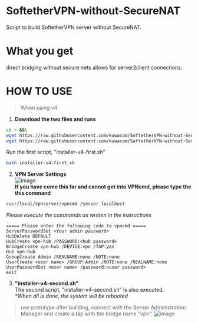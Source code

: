 # SoftetherVPN-without-SecureNAT
Script to build SoftetherVPN server without SecureNAT.

# What you get
direct bridging without secure nets allows for server2client connections.

# HOW TO USE 
> When using v4
  1. **Download the two files and runs**<br>
  ```bash
  cd ~ &&\
  wget https://raw.githubusercontent.com/kuwacom/SoftetherVPN-without-SecureNAT/main/installer-v4-first.sh &&\
  wget https://raw.githubusercontent.com/kuwacom/SoftetherVPN-without-SecureNAT/main/installer-v4-second.sh
  ```
  Run the first script, "installer-v4-first.sh"
  ```bash
  bash installer-v4-first.sh
  ```
  2. **VPN Server Settings**<br>
  ![image](https://user-images.githubusercontent.com/83022348/170528332-52ce9585-2a61-4424-9b29-80931ce1038b.png)<br>
  **If you have come this far and cannot get into VPNcmd, please type the this command**
  ```bash
  /usr/local/vpnserver/vpncmd /server localhost
  ```
  *Please execute the commands as written in the instructions*<br>
  ```
  ===== Please enter the following code to vpncmd =====
  ServerPasswordSet <Your admin password>
  HubDelete DEFAULT
  HubCreate vpn-hub /PASSWORD:<hub password>
  BridgeCreate vpn-hub /DEVICE:vpn /TAP:yes
  Hub vpn-hub
  GroupCreate Admin /REALNAME:none /NOTE:none
  UserCreate <user name> /GROUP:Admin /NOTE:none /REALNAME:none
  UserPasswordSet <user name> /password:<user password>
  exit
  ```
  3. **"installer-v4-second.sh"**<br>
  The second script, "installer-v4-second.sh" is also executed.<br>
  **When all is done, the system will be rebooted*<br>

> use prototype
  after building, connect with the Server Administration Manager and create a tap with the bridge name "vpn".
  ![image](https://user-images.githubusercontent.com/83022348/170460804-25d9f3c9-b711-493f-8391-a2a8aa4a305d.png)
